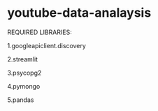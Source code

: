 # youtube-data-analaysis
REQUIRED LIBRARIES:

1.googleapiclient.discovery

2.streamlit

3.psycopg2

4.pymongo

5.pandas
